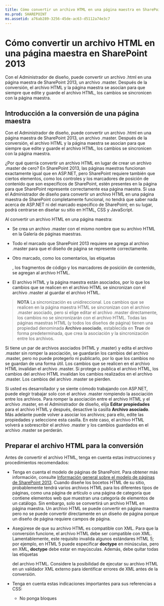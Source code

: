```yaml
---
title: Cómo convertir un archivo HTML en una página maestra en SharePoint 2013
ms.prod: SHAREPOINT
ms.assetid: a76ab289-3256-45de-ac63-d5112a74e3c7
---
```



# Cómo convertir un archivo HTML en una página maestra en SharePoint 2013
Con el Administrador de diseño, puede convertir un archivo .html en una página maestra de SharePoint 2013, un archivo .master. Después de la conversión, el archivo HTML y la página maestra se asocian para que siempre que edite y guarde el archivo HTML, los cambios se sincronicen con la página maestra.
## Introducción a la conversión de una página maestra
<a name="Introduction"> </a>

Con el Administrador de diseño, puede convertir un archivo .html en una página maestra de SharePoint 2013, un archivo .master. Después de la conversión, el archivo HTML y la página maestra se asocian para que siempre que edite y guarde el archivo HTML, los cambios se sincronicen con la página maestra.
  
    
    
¿Por qué querría convertir un archivo HTML en lugar de crear un archivo .master de cero? En SharePoint 2013, las páginas maestras funcionan exactamente igual que en ASP.NET, pero SharePoint requiere también que ciertos elementos, como los controles y los marcadores de posición de contenido que son específicos de SharePoint, estén presentes en la página para que SharePoint represente correctamente esa página maestra. Si usa el Administrador de diseño para convertir un archivo HTML en una página maestra de SharePoint completamente funcional, no tendrá que saber nada acerca de ASP.NET ni del marcado específico de SharePoint; en su lugar, podrá centrarse en diseñar su sitio en HTML, CSS y JavaScript.
  
    
    
Al convertir un archivo HTML en una página maestra:
  
    
    

- Se crea un archivo .master con el mismo nombre que su archivo HTML en la Galería de páginas maestras.
    
  
- Todo el marcado que SharePoint 2013 requiere se agrega al archivo .master para que el diseño de página se represente correctamente.
    
  
- Otro marcado, como los comentarios, las etiquetas **<div>**, los fragmentos de código y los marcadores de posición de contenido, se agregan al archivo HTML.
    
  
- El archivo HTML y la página maestra están asociados, por lo que los cambios que se realicen en el archivo HTML se sincronizan con el archivo .master al guardar el archivo HTML.
    
  

> **NOTA**
> La sincronización es unidireccional. Los cambios que se realicen en la página maestra HTML se sincronizan con el archivo .master asociado, pero si elige editar el archivo .master directamente, los cambios no se sincronizarán con el archivo HTML. Todas las páginas maestras HTML (y todos los diseños de página) tienen una propiedad denominada **Archivo asociado**, establecida en **True** de forma predeterminada, que crea la asociación y la sincronización entre los archivos.
  
    
    

Si tiene un par de archivos asociados (HTML y .master) y edita el archivo .master sin romper la asociación, se guardarán los cambios del archivo .master, pero no puede protegerlo ni publicarlo, por lo que los cambios no se guardan de una forma útil. Los cambios que se realicen en el archivo HTML invalidan el archivo .master. Si protege o publica el archivo HTML, los cambios del archivo HTML invalidan los cambios realizados en el archivo .master. Los cambios del archivo .master se pierden.
  
    
    
Si usted es desarrollador y se siente cómodo trabajando con ASP.NET, puede elegir trabajar solo con el archivo .master rompiendo la asociación entre los archivos. Para romper la asociación entre el archivo HTML y el archivo .master, en el Administrador de diseño, elija **Editar propiedades** para el archivo HTML y después, desactive la casilla **Archivo asociado**. Más adelante puede volver a asociar los archivos; para ello, edite las propiedades y seleccione esta casilla. En este caso, el archivo HTML volverá a sobrescribir el archivo .master y los cambios guardados en el archivo .master se perderán.
  
    
    

## Preparar el archivo HTML para la conversión
<a name="Prepare"> </a>

Antes de convertir el archivo HTML, tenga en cuenta estas instrucciones y procedimientos recomendados:
  
    
    

- Tenga en cuenta el modelo de páginas de SharePoint. Para obtener más información, consulte  [Información general sobre el modelo de páginas de SharePoint 2013](overview-of-the-sharepoint-2013-page-model.md). Cuando diseñe los bocetos HTML de su sitio, probablemente tendrá varios archivos HTML para los diferentes tipos de páginas, como una página de artículo o una página de categoría que contiene elementos web que muestran una categoría de elementos de un catálogo. Sin embargo, solo se convertirá un archivo HTML en página maestra. Un archivo HTML se puede convertir en página maestra pero no se puede convertir directamente en un diseño de página porque un diseño de página requiere campos de página.
    
  
- Asegúrese de que su archivo HTML es compatible con XML. Para que la conversión funcione, el archivo HTML debe ser compatible con XML. Lamentablemente, este requisito invalida algunos estándares HTML 5; por ejemplo, en HTML 5 puede especificar **doctype** en minúsculas, pero en XML, **doctype** debe estar en mayúsculas. Además, debe quitar todas las etiquetas **<form>** del archivo HTML. Considere la posibilidad de ejecutar su archivo HTML en un validador XML externo para identificar errores de XML antes de la conversión.
    
  
- Tenga en cuenta estas indicaciones importantes para sus referencias a CSS:
    
  - No ponga bloques **<style>** en la etiqueta **<head>**. Estos estilos se quitan durante la conversión. En su lugar, cree un vínculo desde su archivo HTML a un archivo CSS externo.
    
  
  - Agregue  `ms-design-css-conversion="no"` a la etiqueta **<CSS link>** si está usando una fuente web.
    
  
  - Tenga cuidado al aplicar estilos a las etiquetas HTML generales como **<body>**, **<div>** y **< img>**. En su diseño de SharePoint, todo, incluida la cinta, está dentro de la etiqueta **<body>**. Para los estilos que normalmente aplicaría a la etiqueta **<body>**, considere la posibilidad de aplicarlos en su lugar a **<div id="s4-bodyContainer">**, que es una etiqueta que SharePoint 2013 usa para el cuerpo principal de la página. Además, SharePoint 2013 usa muchas imágenes que se ven afectadas por los estilos que se apliquen a la etiqueta **<img>**.
    
  
  - Muchos diseñadores aplican estilos a la navegación aplicando clases a los elementos **<ul>** y **<li>**. Pero SharePoint 2013 usa un control de navegación dinámica que puede agregar a la página maestra desde la Galería de fragmentos de código. De forma predeterminada, los controles de navegación de SharePoint 2013 tienen aplicados estilos que hay que invalidar.
    
  
- Tenga en cuenta estos posibles problemas con los nombres de los archivos:
    
  - Si tiene Index.html e Index.htm, estos archivos tendrán el mismo archivo .master.
    
  
  - Si tiene Design/Index.html y Design/SubDesign/Index.html, ambos estarán disponibles para conversión en sus propios archivos .master separados, pero ambos se mostrarán como Index.html en la lista de páginas maestras del Administrador de diseño. Para distinguirlos, haga clic o seleccione el botón de puntos suspensivos de cada archivo para ver la ruta de acceso completa.
    
  
- Si va a agregar un widget de JavaScript, asegúrese de que la etiqueta de inicio **<script>** está en su propia línea.
    
  ```
  
<script>
(function( …

  ```


    No las ponga en la misma línea, así.
    


  ```
  
<Script> (function( …
  ```

- Una referencia a la biblioteca JQuery (una referencia externa) debe ir antes de la etiqueta **</head>**.
    
  

## Convertir el archivo HTML en una página maestra
<a name="Convert"> </a>

Antes de convertir un archivo HTML debe cargar todos sus archivos de diseño, incluido su archivo HTML. Para obtener más información, vea  [Procedimiento para asignar una unidad de red a la Galería de páginas maestras de SharePoint 2013](how-to-map-a-network-drive-to-the-sharepoint-2013-master-page-gallery.md).
  
    
    

### Para convertir el archivo HTML en un archivo .master


1. Vaya a su sitio de publicación.
    
  
2. En la esquina superior derecha de la página, elija **Configuración** y, después, elija **Administrador de diseño**.
    
  
3. En el Administrador de diseño, en el panel de navegación izquierdo, elija **Editar páginas maestras**.
    
  
4. Elija **Convertir un archivo HTML a una página maestra de SharePoint**.
    
  
5. En el cuadro de diálogo **Seleccionar un activo**, vaya al archivo HTML que quiere convertir y selecciónelo.
    
    > **NOTA**
      > Al cargar sus archivos de diseño, debe guardar todos los archivos relacionados con un diseño en su propia carpeta en la Galería de páginas maestras. Cuando copie la carpeta del diseño en la unidad de red asignada, la Galería de páginas maestras conserva la estructura de carpetas que haya creado. 
6. Elija **Insertar**.
    
    En este momento, SharePoint 2013 convierte su archivo HTML en un archivo .master con el mismo nombre.
    
    En el Administrador de diseño, el archivo HTML aparece ahora con una columna Estado que muestra uno de dos posibles estados:
    
  - Errores
    
  
  - **Conversión correcta**
    
  
7. Siga el vínculo de la columna Estado para mostrar una vista previa del archivo y para ver los errores o advertencias acerca de la página maestra.
    
    Errores
    
    Para obtener más información sobre como resolver errores y advertencias, consulte  [Cómo: resolver errores y advertencias durante la vista previa de una página en SharePoint 2013](how-to-resolve-errors-and-warnings-when-previewing-a-page-in-sharepoint-2013.md).
    
    Para obtener más información sobre cómo mostrar una vista previa de la página maestra con diferentes páginas, vea  [Cómo: cambiar la página de vista previa en el Administrador de diseño de SharePoint 2013](how-to-change-the-preview-page-in-sharepoint-2013-design-manager.md).
    
    La página de vista previa también contiene un vínculo Fragmentos de código en la esquina superior derecha. Este vínculo abre la Galería de fragmentos de código, donde puede comenzar a reemplazar los bocetos de controles o los controles estáticos de su diseño por los controles dinámicos de SharePoint. Para obtener más información, consulte  [Fragmentos de código del Administrador de diseño de SharePoint 2013](sharepoint-2013-design-manager-snippets.md).
    
  
8. Para corregir los errores, edite el archivo HTML que reside directamente en el servidor usando un editor HTML para abrirlo y editarlo en la unidad asignada. Cada vez que guarde el archivo HTML, los cambios realizados se sincronizan con el archivo .master asociado.
    
  
9. Después de mostrar la vista previa de su página maestra correctamente, verá que se agrega una etiqueta **<div>** al archivo HTML. Puede que tenga que desplazarse al final de la página para ver la etiqueta **<div>**.
    
    Esta etiqueta **<div>** es el bloque de contenido principal. Reside dentro de un marcador de posición de contenido llamado **ContentPlaceHolderMain**. En tiempo de ejecución, cuando un visitante explora el sitio y solicita una página, este marcador de posición se llena con contenido procedente de un diseño de página que incluye contenido en una región de contenido coincidente. Debe colocar esta etiqueta **<div>** en el lugar donde quiera que aparezcan los diseños de página en la página maestra.
    
    Si su archivo HTML incluye contenido estático o bocetos de contenido en el cuerpo de la página, ahora comienza el proceso de eliminar ese contenido estático de la página maestra HTML y de aplicar estos estilos a otros elementos del modelo de páginas de SharePoint, como los diseños de página, controles de campo de página, fragmentos de código y plantillas de visualización. Para ver un ejemplo, consulte  [Cómo crear un diseño de página en SharePoint 2013](how-to-create-a-page-layout-in-sharepoint-2013.md).
    
  

## Descripción del archivo HTML después de la conversión
<a name="Understand"> </a>

Cuando se convierte un archivo HTML en una página maestra, se agregan muchas líneas de marcado a su archivo HTML. Puede pasar por alto sin problemas la mayoría de este marcado, y la mayoría de él no aparecerá en el marcado final de su sitio cuando vea el código fuente en el explorador, pero este marcado es vital para convertir el archivo HTML en el archivo .master que SharePoint usa en realidad. Cada vez que guarde un cambio en el archivo HTML, este marcado de SharePoint permite realizar el mismo cambio en el archivo .master asociado, en segundo plano.
  
    
    
El marcado que se agrega incluye etiquetas antes y en la etiqueta **<head>**, los fragmentos de código y los marcadores de posición de contenido. La mayoría del marcado se incluye entre etiquetas de comentario: siempre que guarde un cambio en el archivo HTML, la conversión procesa los comentarios para usar el marcado ASP.NET que contienen.
  
    
    

### Tipos de marcado

A continuación se desglosan los tipos de marcado que se agrega al archivo HTML:
  
    
    

- **Propiedades de documentos** La etiqueta **<mso>** contiene metadatos de SharePoint, incluida información sobre el propio archivo y algunas propiedades necesarias para la correcta conversión al archivo .master.
    
  ```HTML
  
<mso:CustomDocumentProperties>
<mso:HtmlDesignFromMaster msdt:dt="string"></mso:HtmlDesignFromMaster>
<mso:HtmlDesignStatusAndPreview msdt:dt="string">http://[server_name]/sites/PubSite/_catalogs/masterpage/[site_name]/index.html, Conversion successful.</mso:HtmlDesignStatusAndPreview>
<mso:ContentTypeId msdt:dt="string">0x0101000F1C8B9E0EB4BE489F09807B2C53288F0054AD6EF48B9F7B45A142F8173F171BD10003D357F861E29844953D5CAA1D4D8A3A0084F0F9C7FCB65541A59990D173DA60FA</mso:ContentTypeId>
<mso:HtmlDesignAssociated msdt:dt="string">1</mso:HtmlDesignAssociated>
<mso:HtmlDesignConversionSucceeded msdt:dt="string">True</mso:HtmlDesignConversionSucceeded>
</mso:CustomDocumentProperties>
  ```

- **Registro del espacio de nombres de SharePoint** La etiqueta **<SPM>** ("marcado de SharePoint") proporciona una línea que registra un espacio de nombres de SharePoint.
    
  ```HTML
  
<!--SPM:<%@Register Tagprefix="SharePoint" Namespace="Microsoft.SharePoint.WebControls" Assembly="Microsoft.SharePoint, Version=15.0.0.0, Culture=neutral, PublicKeyToken=71e9bce111e9429c"%>-->
        <!--SPM:<%@Register Tagprefix="WebPartPages" Namespace="Microsoft.SharePoint.WebPartPages" Assembly="Microsoft.SharePoint, Version=15.0.0.0, Culture=neutral, PublicKeyToken=71e9bce111e9429c"%>-->
  ```

- **Comentarios** Las etiquetas **<CS>** y **<CE>** (inicio del comentario y final del comentario) se pasan por alto durante el proceso de conversión. Estas etiquetas ayudan a analizar las líneas de marcado.
    
  ```HTML
  
<!--CS: Start Page Head Contents Snippet-->
…
<!--CE: End Page Head Contents Snippet-->

  <!--CS: Start Ribbon Snippet-->
…
<!--CE: End Ribbon Snippet-->

<!--CS: Start PlaceHolderMain Snippet-->
…
<!--CE: End PlaceHolderMain Snippet-->
  ```

- **Fragmentos de código** Las etiquetas **<MS>** y **<ME>** (inicio del marcado y final del marcado) marcan el comienzo y el final de un control de SharePoint o de un fragmento de código. Un fragmento de código es un control de SharePoint que agrega funcionalidad de SharePoint a su página. Puede agregar fragmentos de código por sí mismo mediante la Galería de fragmentos de código. Para más información, vea [Fragmentos de código del Administrador de diseño de SharePoint 2013](sharepoint-2013-design-manager-snippets.md).
    
  ```HTML
  
<!--MS:<SharePoint:RobotsMetaTag runat="server">-->
        <!--ME:</SharePoint:RobotsMetaTag>-->
        <!--MS:<SharePoint:PageTitle runat="server">-->
            <!--MS:<asp:ContentPlaceHolder id="PlaceHolderPageTitle" runat="server">-->
                <!--MS:<SharePoint:ProjectProperty Property="Title" runat="server">-->
                <!--ME:</SharePoint:ProjectProperty>-->
            <!--ME:</asp:ContentPlaceHolder>-->
        <!--ME:</SharePoint:PageTitle>-->
        <!--MS:<SharePoint:StartScript runat="server">-->
        <!--ME:</SharePoint:StartScript>-->
        <!--MS:<SharePoint:CssLink runat="server" Version="15">-->
        <!--ME:</SharePoint:CssLink>-->
        <!--MS:<SharePoint:CacheManifestLink runat="server">-->
        <!--ME:</SharePoint:CacheManifestLink>-->
        <!--MS:<SharePoint:PageRenderMode runat="server" RenderModeType="Standard">-->
        <!--ME:</SharePoint:PageRenderMode>-->
        <!--MS:<SharePoint:ScriptLink language="javascript" name="core.js" OnDemand="true" runat="server" Localizable="false">-->
        <!--ME:</SharePoint:ScriptLink>-->
        <!--MS:<SharePoint:ScriptLink language="javascript" name="menu.js" OnDemand="true" runat="server" Localizable="false">-->
        <!--ME:</SharePoint:ScriptLink>-->
        <!--MS:<SharePoint:ScriptLink language="javascript" name="callout.js" OnDemand="true" runat="server" Localizable="false">-->
        <!--ME:</SharePoint:ScriptLink>-->
        <!--MS:<SharePoint:ScriptLink language="javascript" name="sharing.js" OnDemand="true" runat="server" Localizable="false">-->
        <!--ME:</SharePoint:ScriptLink>-->
        <!--MS:<SharePoint:ScriptLink language="javascript" name="suitelinks.js" OnDemand="true" runat="server" Localizable="false">-->
        <!--ME:</SharePoint:ScriptLink>-->
        <!--MS:<SharePoint:CustomJSUrl runat="server">-->
        <!--ME:</SharePoint:CustomJSUrl>-->
        <!--MS:<SharePoint:SoapDiscoveryLink runat="server">-->
        <!--ME:</SharePoint:SoapDiscoveryLink>-->
        <!--MS:<SharePoint:AjaxDelta id="DeltaPlaceHolderAdditionalPageHead" Container="false" runat="server">-->
            <!--MS:<asp:ContentPlaceHolder id="PlaceHolderAdditionalPageHead" runat="server">-->
            <!--ME:</asp:ContentPlaceHolder>-->
            <!--MS:<SharePoint:DelegateControl runat="server" ControlId="AdditionalPageHead" AllowMultipleControls="true">-->
            <!--ME:</SharePoint:DelegateControl>-->
            <!--MS:<asp:ContentPlaceHolder id="PlaceHolderBodyAreaClass" runat="server">-->
            <!--ME:</asp:ContentPlaceHolder>-->
        <!--ME:</SharePoint:AjaxDelta>-->
        <!--MS:<SharePoint:CssRegistration Name="Themable/corev15.css" runat="server">-->
        <!--ME:</SharePoint:CssRegistration>-->
        <!--MS:<SharePoint:AjaxDelta id="DeltaSPWebPartManager" runat="server">-->
            <!--MS:<WebPartPages:SPWebPartManager runat="server">-->
            <!--ME:</WebPartPages:SPWebPartManager>-->
        <!--ME:</SharePoint:AjaxDelta>-->
  ```

- **Bloques de vista previa** Las etiquetas **<PS>** y **<PE>** (inicio de la vista previa y fin de la vista previa) rodean una sección de código HTML que no debe editar porque esta sección afecta solo a la vista previa en tiempo de diseño. Estas secciones de vista previa son una instantánea en el tiempo del control de SharePoint que el fragmento de código está insertando. Una vista previa permite trabajar de forma más significativa en el archivo HTML en un editor HTML de cliente. Sin embargo, cambiar el contenido o aplicarle estilo en esa vista previa no tiene un efecto duradero en el archivo .master, que es el que SharePoint usa en realidad. Para aplicar estilos a un fragmento de código, tiene que identificar e invalidar los estilos de SharePoint con sus propias hojas de estilos CSS personalizadas.
    
  ```HTML
  
<!--PS: Start of READ-ONLY PREVIEW (do not modify) -->
<div class="DefaultContentBlock" style="background:rgb(0, 114, 198); color:white; width:100%; padding:8px; height:64px; overflow:hidden;">The SharePoint ribbon will be here when your file is either previewed on or applied to your site.</div>
<!--PE: End of READ-ONLY PREVIEW -->
  ```

- **identificadores de SharePoint** Dos de los fragmentos de código que se agregan al archivo HTML durante la conversión (el fragmento de código Contenido del encabezado de la página y la cinta de SharePoint) tienen un identificador de SharePoint asociado, o SID (00 y 02, respectivamente). Estos identificadores permiten acortar los fragmentos de código y hacer que el código HTML de la página sea más fácil de leer.
    
  ```HTML
  
<!--SID:00 -->

<!--SID:02 {Ribbon}-->
  ```


### Fragmentos de código que se agregan

Es importante conocer dos de los fragmentos de código que se agregan a su archivo HTML. Estos fragmentos se agregan automáticamente durante la conversión, pero no están disponibles para agregarlos desde la Galería de fragmentos de código.
  
    
    

- **La cinta** Para que los autores de contenido puedan crear páginas y contenido en su sitio de SharePoint, su página maestra necesita la cinta y la "navegación de conjunto", que es una novedad de SharePoint 2013. La cinta está incluida en un fragmento de código de optimización de la seguridad para que cuando un visitante explore su sitio, la cinta se muestre solo a los usuarios autenticados y no a los usuarios anónimos. Puede mover la cinta a una posición diferente de la página o aplicarle estilos invalidando las clases CSS predeterminadas, pero no recomendamos mover ni reorganizar los componentes (como el menú Acciones del sitio) incluidos dentro de la cinta.
    
  ```HTML
  
<!--MS:<SharePoint:SPSecurityTrimmedControl runat="server" AuthenticationRestrictions="AnonymousUsersOnly">-->
<!--MS:<wssucw:Welcome runat="server" EnableViewState="false">-->
<!--ME:</wssucw:Welcome>-->
<!--ME:</SharePoint:SPSecurityTrimmedControl>-->
  ```

- **ContentPlaceHolderMain** Al final de la etiqueta **<div id="s4-bodyContainer">**, antes de la etiqueta **</body>** de cierre, el proceso de conversión inserta un marcador de posición de contenido llamado **PlaceHolderMain**. Dentro de este fragmento de código está la etiqueta **<div>** amarilla de borde negro que aparece en la vista de diseño de su editor HTML, o en la vista previa del lado del servidor en el Administrador de diseño.
    
    Esta etiqueta **<div>** representa el área donde irá el contenido especificado por sus diseños de página y sus páginas. Debe mover el fragmento de código **PlaceHolderMain** al lugar de la página maestra que los diseños de página rellenarán (el área del diseño del sitio que no es igual en todas las páginas del sitio).
    


  ```HTML
  
<!--CS: Start PlaceHolderMain Snippet-->
                    <!--SPM:<%@Register Tagprefix="SharePoint" Namespace="Microsoft.SharePoint.WebControls" Assembly="Microsoft.SharePoint, Version=15.0.0.0, Culture=neutral, PublicKeyToken=71e9bce111e9429c"%>-->
                    <!--MS:<SharePoint:AjaxDelta ID="DeltaPlaceHolderMain" IsMainContent="true" runat="server">-->
                        <!--MS:<asp:ContentPlaceHolder ID="PlaceHolderMain" runat="server">-->
                            <div class="DefaultContentBlock" style="border:medium black solid; background:yellow; color:black; margin:20px; padding:10px;">
            This div, which you should delete, represents the content area that your Page Layouts and pages will fill. Design your Master Page around this content placeholder.
        
                            </div>
                        <!--ME:</asp:ContentPlaceHolder>-->
                    <!--ME:</SharePoint:AjaxDelta>-->
                    <!--CE: End PlaceHolderMain Snippet-->
  ```


## Ejemplos
<a name="Reference"> </a>

El siguiente es un ejemplo del marcado que se agrega a un archivo HTML después de convertirlo en una página maestra.
  
    
    

### Marcado agregado a la etiqueta <head>


```HTML

<head>
        <meta http-equiv="X-UA-Compatible" content="IE=10" />
        <!--CS: Start Page Head Contents Snippet-->
        <!--SPM:<%@Register Tagprefix="SharePoint" Namespace="Microsoft.SharePoint.WebControls" Assembly="Microsoft.SharePoint, Version=15.0.0.0, Culture=neutral, PublicKeyToken=71e9bce111e9429c"%>-->
        <!--SPM:<%@Register Tagprefix="WebPartPages" Namespace="Microsoft.SharePoint.WebPartPages" Assembly="Microsoft.SharePoint, Version=15.0.0.0, Culture=neutral, PublicKeyToken=71e9bce111e9429c"%>-->
        <!--SID:00 -->
        <meta name="GENERATOR" content="Microsoft SharePoint" />
        <meta http-equiv="Content-type" content="text/html; charset=utf-8" />
        <meta http-equiv="Expires" content="0" />
        <!--MS:<SharePoint:RobotsMetaTag runat="server">-->
        <!--ME:</SharePoint:RobotsMetaTag>-->
        <!--MS:<SharePoint:PageTitle runat="server">-->
            <!--MS:<asp:ContentPlaceHolder id="PlaceHolderPageTitle" runat="server">-->
                <!--MS:<SharePoint:ProjectProperty Property="Title" runat="server">-->
                <!--ME:</SharePoint:ProjectProperty>-->
            <!--ME:</asp:ContentPlaceHolder>-->
        <!--ME:</SharePoint:PageTitle>-->
        <!--MS:<SharePoint:StartScript runat="server">-->
        <!--ME:</SharePoint:StartScript>-->
        <!--MS:<SharePoint:CssLink runat="server" Version="15">-->
        <!--ME:</SharePoint:CssLink>-->
        <!--MS:<SharePoint:CacheManifestLink runat="server">-->
        <!--ME:</SharePoint:CacheManifestLink>-->
        <!--MS:<SharePoint:PageRenderMode runat="server" RenderModeType="Standard">-->
        <!--ME:</SharePoint:PageRenderMode>-->
        <!--MS:<SharePoint:ScriptLink language="javascript" name="core.js" OnDemand="true" runat="server" Localizable="false">-->
        <!--ME:</SharePoint:ScriptLink>-->
        <!--MS:<SharePoint:ScriptLink language="javascript" name="menu.js" OnDemand="true" runat="server" Localizable="false">-->
        <!--ME:</SharePoint:ScriptLink>-->
        <!--MS:<SharePoint:ScriptLink language="javascript" name="callout.js" OnDemand="true" runat="server" Localizable="false">-->
        <!--ME:</SharePoint:ScriptLink>-->
        <!--MS:<SharePoint:ScriptLink language="javascript" name="sharing.js" OnDemand="true" runat="server" Localizable="false">-->
        <!--ME:</SharePoint:ScriptLink>-->
        <!--MS:<SharePoint:ScriptLink language="javascript" name="suitelinks.js" OnDemand="true" runat="server" Localizable="false">-->
        <!--ME:</SharePoint:ScriptLink>-->
        <!--MS:<SharePoint:CustomJSUrl runat="server">-->
        <!--ME:</SharePoint:CustomJSUrl>-->
        <!--MS:<SharePoint:SoapDiscoveryLink runat="server">-->
        <!--ME:</SharePoint:SoapDiscoveryLink>-->
        <!--MS:<SharePoint:AjaxDelta id="DeltaPlaceHolderAdditionalPageHead" Container="false" runat="server">-->
            <!--MS:<asp:ContentPlaceHolder id="PlaceHolderAdditionalPageHead" runat="server">-->
            <!--ME:</asp:ContentPlaceHolder>-->
            <!--MS:<SharePoint:DelegateControl runat="server" ControlId="AdditionalPageHead" AllowMultipleControls="true">-->
            <!--ME:</SharePoint:DelegateControl>-->
            <!--MS:<asp:ContentPlaceHolder id="PlaceHolderBodyAreaClass" runat="server">-->
            <!--ME:</asp:ContentPlaceHolder>-->
        <!--ME:</SharePoint:AjaxDelta>-->
        <!--MS:<SharePoint:CssRegistration Name="Themable/corev15.css" runat="server">-->
        <!--ME:</SharePoint:CssRegistration>-->
        <!--MS:<SharePoint:AjaxDelta id="DeltaSPWebPartManager" runat="server">-->
            <!--MS:<WebPartPages:SPWebPartManager runat="server">-->
            <!--ME:</WebPartPages:SPWebPartManager>-->
        <!--ME:</SharePoint:AjaxDelta>-->
        <!--CE: End Page Head Contents Snippet-->
        <meta http-equiv="Content-Type" content="text/html; charset=utf-8" />
        <!--DC:Business Solutions-->
        <link rel="stylesheet" href="css/style.css" type="text/css" charset="utf-8" />
        <!--[if lte IE 7]>
  <link rel="stylesheet" href="css/ie.css" type="text/css" charset="utf-8"/> 
 <![endif]-->
        <!--[if gte mso 9]><xml>
<mso:CustomDocumentProperties>
<mso:HtmlDesignFromMaster msdt:dt="string"></mso:HtmlDesignFromMaster>
<mso:HtmlDesignStatusAndPreview msdt:dt="string">http://[server_name]/sites/PubSite/_catalogs/masterpage/[site_name]/index.html, Conversion successful.</mso:HtmlDesignStatusAndPreview>
<mso:ContentTypeId msdt:dt="string">0x0101000F1C8B9E0EB4BE489F09807B2C53288F0054AD6EF48B9F7B45A142F8173F171BD10003D357F861E29844953D5CAA1D4D8A3A0084F0F9C7FCB65541A59990D173DA60FA</mso:ContentTypeId>
<mso:HtmlDesignAssociated msdt:dt="string">1</mso:HtmlDesignAssociated>
<mso:HtmlDesignConversionSucceeded msdt:dt="string">True</mso:HtmlDesignConversionSucceeded>
</mso:CustomDocumentProperties>
</xml><![endif]-->
    </head>

```


### Marcado agregado después de la etiqueta <body> de inicio


#### Fragmento de código de la cinta


```HTML

<!--CS: Start Ribbon Snippet-->
        <!--SPM:<%@Register Tagprefix="SharePoint" Namespace="Microsoft.SharePoint.WebControls" Assembly="Microsoft.SharePoint, Version=15.0.0.0, Culture=neutral, PublicKeyToken=71e9bce111e9429c"%>-->
        <!--SPM:<%@Register Tagprefix="wssucw" TagName="Welcome" Src="~/_controltemplates/15/Welcome.ascx"%>-->
        <!--MS:<SharePoint:SPSecurityTrimmedControl runat="server" HideFromSearchCrawler="true" EmitDiv="true">-->
            <div id="TurnOnAccessibility" style="display:none" class="s4-notdlg noindex">
                <a id="linkTurnOnAcc" href="#" class="ms-accessible ms-acc-button" onclick="SetIsAccessibilityFeatureEnabled(true);UpdateAccessibilityUI();document.getElementById('linkTurnOffAcc').focus();return false;">
                    <!--MS:<SharePoint:EncodedLiteral runat="server" text="&amp;lt;%$Resources:wss,master_turnonaccessibility%&amp;gt;" EncodeMethod="HtmlEncode">-->
                    <!--ME:</SharePoint:EncodedLiteral>-->
                </a>
            </div>
            <div id="TurnOffAccessibility" style="display:none" class="s4-notdlg noindex">
                <a id="linkTurnOffAcc" href="#" class="ms-accessible ms-acc-button" onclick="SetIsAccessibilityFeatureEnabled(false);UpdateAccessibilityUI();document.getElementById('linkTurnOnAcc').focus();return false;">
                    <!--MS:<SharePoint:EncodedLiteral runat="server" text="&amp;lt;%$Resources:wss,master_turnoffaccessibility%&amp;gt;" EncodeMethod="HtmlEncode">-->
                    <!--ME:</SharePoint:EncodedLiteral>-->
                </a>
            </div>
        <!--ME:</SharePoint:SPSecurityTrimmedControl>-->
        <div id="ms-designer-ribbon">
            <!--SID:02 {Ribbon}-->
            <!--PS: Start of READ-ONLY PREVIEW (do not modify) --><div class="DefaultContentBlock" style="background:rgb(0, 114, 198); color:white; width:100%; padding:8px; height:64px; overflow:hidden;">The SharePoint ribbon will be here when your file is either previewed on or applied to your site.</div><!--PE: End of READ-ONLY PREVIEW -->
        </div>
        <!--MS:<SharePoint:SPSecurityTrimmedControl runat="server" AuthenticationRestrictions="AnonymousUsersOnly">-->
            <!--MS:<wssucw:Welcome runat="server" EnableViewState="false">-->
            <!--ME:</wssucw:Welcome>-->
        <!--ME:</SharePoint:SPSecurityTrimmedControl>-->
        <!--CE: End Ribbon Snippet-->

```


#### Dos etiquetas <div> de SharePoint


```HTML

<div id="s4-workspace">
            <div id="s4-bodyContainer">

```


### Marcado agregado antes de la etiqueta </body> de cierre y dos etiquetas </div> de cierre


```HTML

<div data-name="ContentPlaceHolderMain">
                    <!--CS: Start PlaceHolderMain Snippet-->
                    <!--SPM:<%@Register Tagprefix="SharePoint" Namespace="Microsoft.SharePoint.WebControls" Assembly="Microsoft.SharePoint, Version=15.0.0.0, Culture=neutral, PublicKeyToken=71e9bce111e9429c"%>-->
                    <!--MS:<SharePoint:AjaxDelta ID="DeltaPlaceHolderMain" IsMainContent="true" runat="server">-->
                        <!--MS:<asp:ContentPlaceHolder ID="PlaceHolderMain" runat="server">-->
                            <div class="DefaultContentBlock" style="border:medium black solid; background:yellow; color:black; margin:20px; padding:10px;">
            This div, which you should delete, represents the content area that your Page Layouts and pages will fill. Design your Master Page around this content placeholder.
        
                            </div>
                        <!--ME:</asp:ContentPlaceHolder>-->
                    <!--ME:</SharePoint:AjaxDelta>-->
                    <!--CE: End PlaceHolderMain Snippet-->
                </div>

```


## Recursos adicionales
<a name="Additional"> </a>


-  [Información general sobre el Administrador de diseño de SharePoint 2013](overview-of-design-manager-in-sharepoint-2013.md)
    
  
-  [Cómo crear un diseño de página en SharePoint 2013](how-to-create-a-page-layout-in-sharepoint-2013.md)
    
  
-  [Fragmentos de código del Administrador de diseño de SharePoint 2013](sharepoint-2013-design-manager-snippets.md)
    
  

